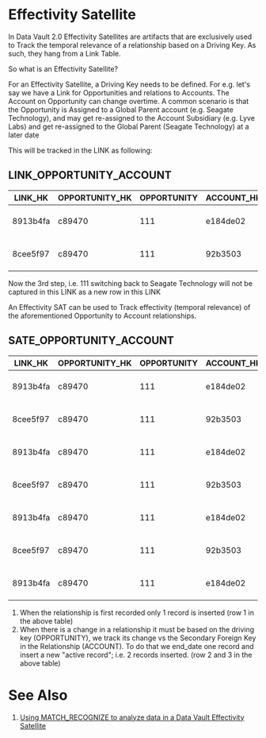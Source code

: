 # Effectivity Satellite

In Data Vault 2.0 Effectivity Satellites are artifacts that are exclusively used to Track the temporal relevance of a relationship based on a Driving Key. As such, they hang from a Link Table.

 
So what is an Effectivity Satellite?

For an Effectivity Satellite, a Driving Key needs to be defined. For e.g. let's say we have a Link for Opportunities and relations to Accounts. The Account on Opportunity can change overtime. A common scenario is that the Opportunity is Assigned to a Global Parent account (e.g. Seagate Technology), and may get re-assigned to the Account Subsidiary (e.g. Lyve Labs) and get re-assigned to the Global Parent (Seagate Technology) at a later date

This will be tracked in the LINK as following:

## LINK_OPPORTUNITY_ACCOUNT

| LINK_HK  |OPPORTUNITY_HK| OPPORTUNITY| ACCOUNT_HK | ACCOUNT            | LOAD_DATE           |
|----------|--------------|------------|------------|--------------------|---------------------|
| 8913b4fa | c89470       | 111        | e184de02   | Lyve Labs          | 2023-02-21 14:43:05 |
| 8cee5f97 | c89470       | 111        | 92b3503    | Seagate Technology | 2023-02-21 14:53:57 |

Now the 3rd step, i.e. 111 switching back to Seagate Technology will not be captured in this LINK as a new row in this LINK

An Effectivity SAT can be used to Track effectivity (temporal relevance) of the aforementioned Opportunity to Account relationships.


## SATE_OPPORTUNITY_ACCOUNT

| LINK_HK |OPPORTUNITY_HK|OPPORTUNITY|ACCOUNT_HK|ACCOUNT           |START_DATE         |END_DATE           |LOAD_DATE          |
|---------|--------------|-----------|----------|------------------|-------------------|-------------------|-------------------|
| 8913b4fa|c89470        | 111       | e184de02 |Lyve Labs         |2023-02-21 14:43:05|9999-12-31 0:00:00 |2023-02-21 14:43:05|
| 8cee5f97|c89470        | 111       | 92b3503  |Seagate Technology|2023-02-21 14:53:57|9999-12-31 0:00:00 |2023-02-21 14:53:57|
| 8913b4fa|c89470        | 111       | e184de02 |Lyve Labs         |2023-02-21 14:43:05|2023-02-21 14:53:57|2023-02-21 14:53:57|
| 8cee5f97|c89470        | 111       | 92b3503  |Seagate Technology|2023-02-21 14:53:57|2023-02-21 15:00:31|2023-02-21 15:00:31|
| 8913b4fa|c89470        | 111       | e184de02 |Lyve Labs         |2023-02-21 15:38:30|9999-12-31 0:00:00 |2023-02-21 15:38:30|
| 8cee5f97|c89470        | 111       | 92b3503  |Seagate Technology|2023-02-21 15:44:42|9999-12-31 0:00:00 |2023-02-21 15:44:42|
| 8913b4fa|c89470        | 111       | e184de02 |Lyve Labs         |2023-02-21 15:38:30|2023-02-21 15:44:42|2023-02-21 15:44:42|

1. When the relationship is first recorded only 1 record is inserted (row 1 in the above table)
2. When there is a change in a relationship it must be based on the driving key (OPPORTUNITY), we track its change vs the Secondary Foreign Key in the Relationship (ACCOUNT). To do that we end_date one record and insert a new "active record"; i.e. 2 records inserted. (row 2 and 3 in the above table)

# See Also
1. [Using MATCH_RECOGNIZE to analyze data in a Data Vault Effectivity Satellite](using-MATCH_RECOGNIZE-to-analyze-data-in-a-data-vault-effectivity-satellite.md)
